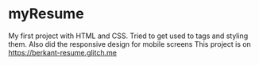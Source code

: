 # myResume
My first project with HTML and CSS. Tried to get used to tags and styling them. Also did the responsive design for mobile screens
This project is on https://berkant-resume.glitch.me 
